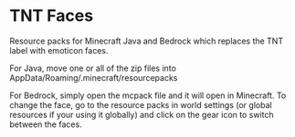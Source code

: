 # TNT Faces
Resource packs for Minecraft Java and Bedrock which replaces the TNT label with emoticon faces.

For Java, move one or all of the zip files into AppData/Roaming/.minecraft/resourcepacks

For Bedrock, simply open the mcpack file and it will open in Minecraft. To change the face, go to the resource packs in world settings (or global resources if your using it globally) and click on the gear icon to switch between the faces.
